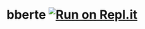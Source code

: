 # bberte [![Run on Repl.it](https://repl.it/badge/github/mystro1/bberte)](https://repl.it/github/mystro1/bberte)